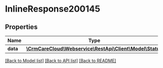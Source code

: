 # InlineResponse200145

## Properties
Name | Type | Description | Notes
------------ | ------------- | ------------- | -------------
**data** | [**\CrmCareCloud\Webservice\RestApi\Client\Model\Status**](Status.md) |  | [optional] 

[[Back to Model list]](../../README.md#documentation-for-models) [[Back to API list]](../../README.md#documentation-for-api-endpoints) [[Back to README]](../../README.md)

